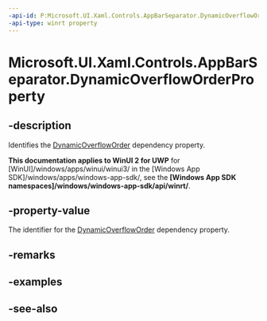 ```yaml
---
-api-id: P:Microsoft.UI.Xaml.Controls.AppBarSeparator.DynamicOverflowOrderProperty
-api-type: winrt property
---
```


<!-- Property syntax
public Windows.UI.Xaml.DependencyProperty DynamicOverflowOrderProperty { get; }
-->

# Microsoft.UI.Xaml.Controls.AppBarSeparator.DynamicOverflowOrderProperty

## -description
Identifies the [DynamicOverflowOrder](appbarseparator_dynamicoverfloworder.md) dependency property.

**This documentation applies to WinUI 2 for UWP** for [WinUI]/windows/apps/winui/winui3/ in the [Windows App SDK]/windows/apps/windows-app-sdk/, see the **[Windows App SDK namespaces]/windows/windows-app-sdk/api/winrt/**.

## -property-value
The identifier for the [DynamicOverflowOrder](appbarseparator_dynamicoverfloworder.md) dependency property.

## -remarks

## -examples

## -see-also
